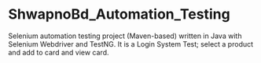 # ShwapnoBd_Automation_Testing
Selenium automation testing project (Maven-based) written in Java with Selenium Webdriver and TestNG. 
It is a Login System Test; select a product and add to card and view card.
